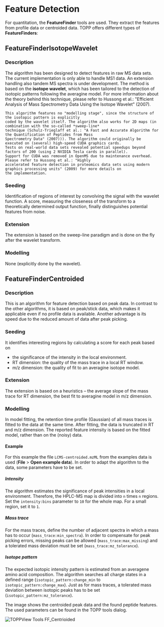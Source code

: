 Feature Detection
=================

For quantitation, the **FeatureFinder** tools are used. They extract the features from profile data or centroided data.
TOPP offers different types of **FeatureFinders**:

## FeatureFinderIsotopeWavelet

### Description

The algorithm has been designed to detect features in raw MS data sets. The current implementation is only able to
handle MS1 data. An extension handling also tandem MS spectra is under development. The method is based on the **isotope
wavelet**, which has been tailored to the detection of isotopic patterns following the averagine model. For more
information about the theory behind this technique, please refer to Hussong et al.: "Efficient Analysis of Mass
Spectrometry Data Using the Isotope Wavelet" (2007).

```{attention}
This algorithm features no "modelling stage", since the structure of the isotopic pattern is explicitly
coded by the wavelet itself. The algorithm also works for 2D maps (in combination with the so-called *sweep-line*
technique (Schulz-Trieglaff et al.: "A Fast and Accurate Algorithm for the Quantification of Peptides from Mass
Spectrometry Data" (2007))). The algorithm could originally be executed on (several) high-speed CUDA graphics cards.
Tests on real-world data sets revealed potential speedups beyond factors of 200 (using 2 NVIDIA Tesla cards in parallel).
Support for CUDA was removed in OpenMS due to maintenance overhead. Please refer to Hussong et al.: "Highly
accelerated feature detection in proteomics data sets using modern graphics processing units" (2009) for more details on
the implementation.
```

### Seeding

Identification of regions of interest by convolving the signal with the wavelet function. A score, measuring the
closeness of the transform to a theoretically determined output function, finally distinguishes potential features from
noise.

### Extension

The extension is based on the sweep-line paradigm and is done on the fly after the wavelet transform.

### Modelling

None (explicitly done by the wavelet).


FeatureFinderCentroided
-----------------------

### Description

This is an algorithm for feature detection based on peak data. In contrast to the other algorithms, it is based on
peak/stick data, which makes it applicable even if no profile data is available. Another advantage is its speed due to
the reduced amount of data after peak picking.

### Seeding

It identifies interesting regions by calculating a score for each peak based on

- the significance of the intensity in the local environment.
- RT dimension: the quality of the mass trace in a local RT window.
- m/z dimension: the quality of fit to an averagine isotope model.

### Extension

The extension is based on a heuristics – the average slope of the mass trace for RT dimension, the best fit to averagine
model in m/z dimension.

### Modelling

In model fitting, the retention time profile (Gaussian) of all mass traces is fitted to the data at the same time. After
fitting, the data is truncated in RT and m/z dimension. The reported feature intensity is based on the fitted model,
rather than on the (noisy) data.

#### Example
For this example the file `LCMS-centroided.mzML` from the examples data is used (**File** > **Open example data**). In order
to adapt the algorithm to the data, some parameters have to be set.

##### Intensity

The algorithm estimates the significance of peak intensities in a local environment. Therefore, the HPLC-MS map is
divided into `n` times `n` regions. Set the `intensity:bins` parameter to `10` for the whole map. For a small region, set
it to `1`.

##### Mass trace

For the mass traces, define the number of adjacent spectra in which a mass has to occur (`mass_trace:min_spectra`). In
order to compensate for peak picking errors, missing peaks can be allowed (`mass_trace:max_missing`) and a tolerated
mass deviation must be set (`mass_trace:mz_tolerance`).

##### Isotope pattern

The expected isotopic intensity pattern is estimated from an averagene amino acid composition. The algorithm searches
all charge states in a defined range (`isotopic_pattern:change_min` to `isotopic_pattern:change_max`). Just as for mass
traces, a tolerated mass deviation between isotopic peaks has to be set (`isotopic_pattern:mz_tolerance`).

The image shows the centroided peak data and the found peptide features. The used parameters can be found in the TOPP
tools dialog.

![TOPPView Tools FF\_Centrioided](/_images/tutorials/topp/TOPPView_tools_ff_centroided.png)
